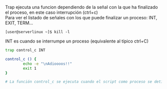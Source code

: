 Trap ejecuta una funcion dependiendo de la señal con la que ha finalizado el proceso, en este caso interrupción (ctrl+c)<br>
Para ver el listado de señales con los que puede finalizar un proceso: INT, EXIT, TERM...
```terminal
[user@serverlinux ~]$ kill -l
```
INT es cuando se interrumpe un proceso (equivalente al típico ctrl+C)
```bash
trap control_c INT

control_c () {
        echo -e "\nAdioooos!!"
        exit 1
}

# La función control_c se ejecuta cuando el script como proceso se detiene con señal INTerrumpida.
```